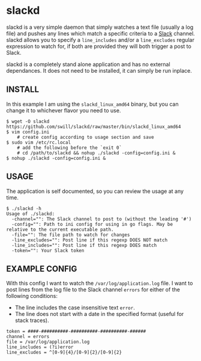 slackd
======

slackd is a very simple daemon that simply watches a text file (usually a log file) and pushes any lines which match a specific criteria to a [Slack](https://slack.com/) channel.  slackd allows you to specify a `line_includes` and/or a `line_excludes` regular expression to watch for, if both are provided they will both trigger a post to Slack.

slackd is a completely stand alone application and has no external dependances.  It does not need to be installed, it can simply be run inplace.


INSTALL
-------
In this example I am using the `slackd_linux_amd64` binary, but you can change it to whichever flavor you need to use.

```
$ wget -O slackd https://github.com/swill/slackd/raw/master/bin/slackd_linux_amd64
$ vim config.ini
    # create config according to usage section and save
$ sudo vim /etc/rc.local
	# add the following before the `exit 0`
	# cd /path/to/slackd && nohup ./slackd -config=config.ini &
$ nohup ./slackd -config=config.ini &
```


USAGE
-----
The application is self documented, so you can review the usage at any time.  

```
$ ./slackd -h
Usage of ./slackd:
  -channel="": The Slack channel to post to (without the leading '#')
  -config="": Path to ini config for using in go flags. May be relative to the current executable path.
  -file="": The file path to watch for changes
  -line_excludes="": Post line if this regexp DOES NOT match
  -line_includes="": Post line if this regexp DOES match
  -token="": Your Slack token
```


EXAMPLE CONFIG
--------------

With this config I want to watch the `/var/log/application.log` file.  I want to post lines from the log file to the Slack channel `errors` for either of the following conditions:

- The line includes the case insensitive text `error`.
- The line does not start with a date in the specified format (useful for stack traces).

```
token = ####-##########-##########-##########-######
channel = errors
file = /var/log/application.log
line_includes = (?i)error
line_excludes = ^[0-9]{4}/[0-9]{2}/[0-9]{2}
```
